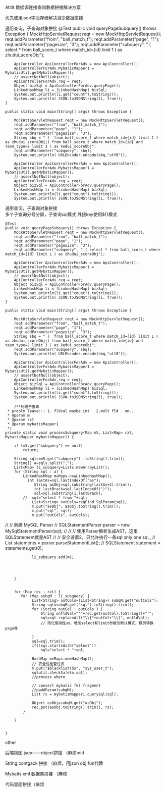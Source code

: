 Atitit 数据源连接查询数据拼接解决方案


优先使用json字段存储解决减少数据拼接

通用查询，子查询对象拼接
	@Test
	public void queryPageSubquery() throws Exception {
		MockHttpServletRequest reqt = new MockHttpServletRequest();
		reqt.addParameter("from", "ball_match_t");
		reqt.addParameter("page", "1");
		reqt.addParameter("pagesize", "3");
		reqt.addParameter("subquery", " ( select * from ball_score_t where match_id={id} limit 1 ) as zhudui_scoreObj");

		ApiController ApiControllerForAdv = new ApiController();
		ApiControllerForAdv.MybatisMapper1 = MybatisUtil.getMybatisMapper();
		// assertNotNull(object);
		ApiControllerForAdv.req = reqt;
		Object bizSql = ApiControllerForAdv.queryPage();
		LinkedHashMap li = (LinkedHashMap) bizSql;
		System.out.println(li.get("count").toString());
		System.out.println( JSON.toJSONString(li, true));
	}
 
	public static void main(String[] args) throws Exception {
		
		MockHttpServletRequest reqt = new MockHttpServletRequest();
		reqt.addParameter("from", "ball_match_t");
		reqt.addParameter("page", "1");
		reqt.addParameter("pagesize", "3");
		String sbq = " (  from ball_score_t where match_id={id} limit 1 ) as zhudui_scoreObj;( from ball_score_t where match_id={id} and team_type=2 limit 1 ) as kedui_scoreObj";
		reqt.addParameter("subquery", sbq);
		System.out.println( URLEncoder.encode(sbq,"utf8"));

		ApiController ApiControllerForAdv = new ApiController();
		ApiControllerForAdv.MybatisMapper1 = MybatisUtil.getMybatisMapper();
		// assertNotNull(object);
		ApiControllerForAdv.req = reqt;
		Object bizSql = ApiControllerForAdv.queryPage();
		LinkedHashMap li = (LinkedHashMap) bizSql;
		System.out.println(li.get("count").toString());
		System.out.println( JSON.toJSONString(li, true));
	

通用查询，子查询对象拼接	
多个子查询分号分隔，子查询sql模式
外接key使用${}模式


	@Test
	public void queryPageSubquery() throws Exception {
		MockHttpServletRequest reqt = new MockHttpServletRequest();
		reqt.addParameter("from", "ball_match_t");
		reqt.addParameter("page", "1");
		reqt.addParameter("pagesize", "3");
		reqt.addParameter("subquery", " ( select * from ball_score_t where match_id={id} limit 1 ) as zhudui_scoreObj");

		ApiController ApiControllerForAdv = new ApiController();
		ApiControllerForAdv.MybatisMapper1 = MybatisUtil.getMybatisMapper();
		// assertNotNull(object);
		ApiControllerForAdv.req = reqt;
		Object bizSql = ApiControllerForAdv.queryPage();
		LinkedHashMap li = (LinkedHashMap) bizSql;
		System.out.println(li.get("count").toString());
		System.out.println( JSON.toJSONString(li, true));
	}
 
	public static void main(String[] args) throws Exception {
		
		MockHttpServletRequest reqt = new MockHttpServletRequest();
		reqt.addParameter("from", "ball_match_t");
		reqt.addParameter("page", "1");
		reqt.addParameter("pagesize", "3");
		String sbq = " (  from ball_score_t where match_id={id} limit 1 ) as zhudui_scoreObj;( from ball_score_t where match_id={id} and team_type=2 limit 1 ) as kedui_scoreObj";
		reqt.addParameter("subquery", sbq);
		System.out.println( URLEncoder.encode(sbq,"utf8"));

		ApiController ApiControllerForAdv = new ApiController();
		ApiControllerForAdv.MybatisMapper1 = MybatisUtil.getMybatisMapper();
		// assertNotNull(object);
		ApiControllerForAdv.req = reqt;
		Object bizSql = ApiControllerForAdv.queryPage();
		LinkedHashMap li = (LinkedHashMap) bizSql;
		System.out.println(li.get("count").toString());
		System.out.println( JSON.toJSONString(li, true));
		
		/**处理子查询
	 * problm leave::: 1. fldval maybe int   2.mult fld   on...
	 * @param m
	 * @param rzt
	 * @param mybatisMapper1
	 */
	private static void processSubquery(Map m5, List<Map> rzt, MybatisMapper mybatisMapper1) {

		if (m5.get("subquery") == null)
			return;
		
		String sqls=m5.get("subquery") .toString().trim();
		String[] a=sqls.split(";");
		List<Map> li_subquery=Lists.newArrayList();
		for (String sql : a) {
			LinkedHashMap m=Maps.newLinkedHashMap();
			  int lastAs=sql.lastIndexOf("as");
			     String asObj=sql.substring(lastAs+2).trim();
			     int lastBrack=sql.lastIndexOf(")");
			     sql=sql.substring(1,lastBrack);
			//	sql="select * from "+sql;
				List<String> outCols=regFind.SqlParam(sql);
				m.put("asObj", asObj.toString().trim());
				m.put("sql", sql);
				m.put("outCols", outCols);
//				// 新建 MySQL Parser
//				SQLStatementParser parser = new MySqlStatementParser(sql);
		//
//				// 使用Parser解析生成AST，这里SQLStatement就是AST
//				// 安全设置2，只允许执行一条sql only one sql,,
//				List<SQLStatement> statements = parser.parseStatementList();
//		 		SQLStatement statement = statements.get(0);
		 		
				li_subquery.add(m);
				
				
			

		}
		
		
		for (Map rec : rzt) {
		   for (Map subqM : li_subquery) {
            	List<String> outCols=(List<String>) subqM.get("outCols");
            	String sql=subqM.get("sql").toString().trim();
				for (String outCol : outCols ) {
            		String onfldVal="'"+rec.get(outCol).toString()+"'";
            		sql=sql.replaceAll("\\{"+outCol+"\\}", onfldVal);
            		// 简化使用性ux，增加select和limit参数的默认模式，翻页转换page等
            		 
        		}
				sql=sql.trim();
				if(!sql.startsWith("select"))
					sql="select * "+sql;
				
				HashMap m=Maps.newHashMap();
				// 安全性检查过滤
				m.put("$blacklistTbs", "sys_user_t");
				sqlutil.checkSafe(m,sql);
             	//process where
            
        		// convert mybatis fmt fragment
        		//paddParam(subqM);
        		List rs = mybatisMapper1.querySql(sql);
        	 
        		Object asObj=subqM.get("asObj");
				rec.put(asObj.toString().trim(), rs);
			}

		}
	   

	}
other

后端视图 json——object拼接   （麻烦mid

String contgack 拼接 （麻烦，用json obj fun代替

Mybatis xml 数据集拼接 （麻烦

代码里面拼接（麻烦


